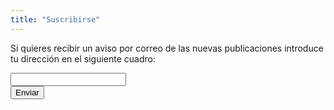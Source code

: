 ```yaml
---
title: "Suscribirse"
---
```


Si quieres recibir un aviso por correo de las nuevas publicaciones introduce tu dirección en el siguiente cuadro:
<script src="https://usebasin.com/f/902e966b66f7/ahoy.js" async defer></script>

<script src="https://www.google.com/recaptcha/api.js" async defer></script>


<form accept-charset="UTF-8" action="https://usebasin.com/f/902e966b66f7" enctype="multipart/form-data" method="POST">
  <label for="email-address"></label>
  <input type="email" id="email" name="email" required>
   <div class="g-recaptcha" data-sitekey="6Lew3SMUAAAAAJ82QoS7gqOTkRI_dhYrFy1f7Sqy"></div>
    <button type="submit">Enviar</button>
</form>
